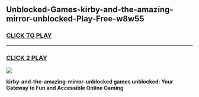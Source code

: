 
## Unblocked-Games-kirby-and-the-amazing-mirror-unblocked-Play-Free-w8w55
<h3>
<a href="https://premium76.site?title=kirby-and-the-amazing-mirror-unblocked&ref=17A">CLICK TO PLAY</a></h3>
<hr>

<h3>
<a href="https://premium76.site?title=kirby-and-the-amazing-mirror-unblocked&ref=17A">CLICK 2 PLAY</a>
  
</h3>

<a href="https://premium76.site?title=kirby-and-the-amazing-mirror-unblocked&ref=17A"><img src="https://clearcache.store/games.png"></a>


**kirby-and-the-amazing-mirror-unblocked games unblocked: Your Gateway to Fun and Accessible Online Gaming**
